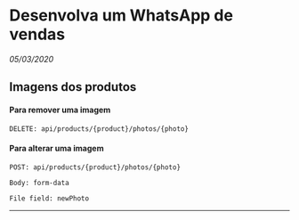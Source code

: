 # Desenvolva um WhatsApp de vendas
_05/03/2020_
## Imagens dos produtos 

#### Para remover uma imagem
    DELETE: api/products/{product}/photos/{photo}

#### Para alterar uma imagem
    POST: api/products/{product}/photos/{photo}

    Body: form-data

    File field: newPhoto
---
